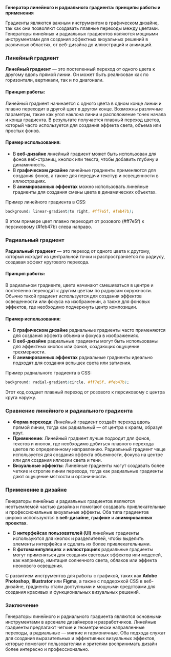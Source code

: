 **Генератор линейного и радиального градиента: принципы работы и применения**

Градиенты являются важным инструментом в графическом дизайне, так как они позволяют создавать плавные переходы между цветами. Генераторы линейных и радиальных градиентов являются мощными инструментами для создания эффектных визуальных решений в различных областях, от веб-дизайна до иллюстраций и анимаций.

### Линейный градиент

**Линейный градиент** — это постепенный переход от одного цвета к другому вдоль прямой линии. Он может быть реализован как по горизонтали, вертикали, так и по диагонали.

#### Принцип работы:
Линейный градиент начинается с одного цвета в одном конце линии и плавно переходит в другой цвет в другом конце. Возможны различные параметры, такие как угол наклона линии и расположение точек начала и конца градиента. В результате получается плавный переход цветов, который часто используется для создания эффекта света, объема или простых фонов.

#### Пример использования:
- В **веб-дизайне** линейный градиент может быть использован для фонов веб-страниц, кнопок или текста, чтобы добавить глубину и динамичность.
- В **графическом дизайне** линейные градиенты применяются для создания фонов, а также для передачи текстур и освещенности в иллюстрациях.
- В **анимированных эффектах** можно использовать линейные градиенты для создания смены цвета в динамических объектах.

Пример линейного градиента в CSS:
```css
background: linear-gradient(to right, #ff7e5f, #feb47b);
```
В этом примере цвет плавно переходит от розового (#ff7e5f) к персиковому (#feb47b) слева направо.

### Радиальный градиент

**Радиальный градиент** — это переход от одного цвета к другому, который исходит из центральной точки и распространяется по радиусу, создавая эффект кругового перехода.

#### Принцип работы:
В радиальном градиенте, цвета начинают смешиваться в центре и постепенно переходят к другим цветам по радиусам окружности. Обычно такой градиент используется для создания эффектов освещенности или фокуса на изображении, а также для фоновых эффектов, где необходимо подчеркнуть центр композиции.

#### Пример использования:
- В **графическом дизайне** радиальные градиенты часто применяются для создания эффекта объема и фокуса в изображениях.
- В **веб-дизайне** радиальные градиенты могут быть использованы для эффектных кнопок или фонов, создающих ощущение трехмерности.
- В **анимированных эффектах** радиальные градиенты идеально подходят для создания вспышек света или затмения.

Пример радиального градиента в CSS:
```css
background: radial-gradient(circle, #ff7e5f, #feb47b);
```
Этот код создает плавный переход от розового к персиковому с центра круга наружу.

### Сравнение линейного и радиального градиента

- **Форма перехода**: Линейный градиент создаёт переход вдоль прямой линии, тогда как радиальный — от центра к краям, образуя круг.
- **Применение**: Линейный градиент лучше подходит для фонов, текстов и кнопок, где необходимо добиться плавного перехода цветов по определенному направлению. Радиальный градиент чаще используется для создания эффекта объемности, фокуса на центре или для создания иллюзии света и тени.
- **Визуальные эффекты**: Линейные градиенты могут создавать более четкие и строгие линии перехода, тогда как радиальные градиенты дают ощущение мягкости и органичности.

### Применение в дизайне

Генераторы линейных и радиальных градиентов являются неотъемлемой частью дизайна и помогают создавать привлекательные и профессиональные визуальные эффекты. Оба типа градиентов широко используются в **веб-дизайне**, **графике** и **анимированных проектах**.

- В **интерфейсах пользователей (UI)** линейные градиенты используются для кнопок и разделителей, чтобы выделить элементы интерфейса и сделать их более привлекательными.
- В **фотоманипуляциях** и **иллюстрациях** радиальные градиенты могут применяться для создания световых эффектов или моделей, как например, имитация солнечного света, облаков или эффекта неонового освещения.
  
С развитием инструментов для работы с графикой, таких как **Adobe Photoshop**, **Illustrator** или **Figma**, а также с поддержкой CSS в веб-дизайне, градиенты стали доступными и мощными средствами для создания красивых и функциональных визуальных решений.

### Заключение

Генераторы линейного и радиального градиента являются основными инструментами в арсенале дизайнеров и разработчиков. Линейные градиенты предлагают четкие и геометрически направленные переходы, а радиальные — мягкие и гармоничные. Оба подхода служат для создания выразительных и эффективных визуальных эффектов, которые помогают пользователям и зрителям воспринимать дизайн более интересно и профессионально.





